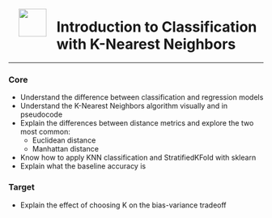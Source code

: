 <img src="http://imgur.com/1ZcRyrc.png" style="float: left; margin: 20px; height: 55px">

# Introduction to Classification with K-Nearest Neighbors

---

### Core
- Understand the difference between classification and regression models
- Understand the K-Nearest Neighbors algorithm visually and in pseudocode
- Explain the differences between distance metrics and explore the two most common:
  - Euclidean distance
  - Manhattan distance
- Know how to apply KNN classification and StratifiedKFold with sklearn
- Explain what the baseline accuracy is

### Target
- Explain the effect of choosing K on the bias-variance tradeoff
